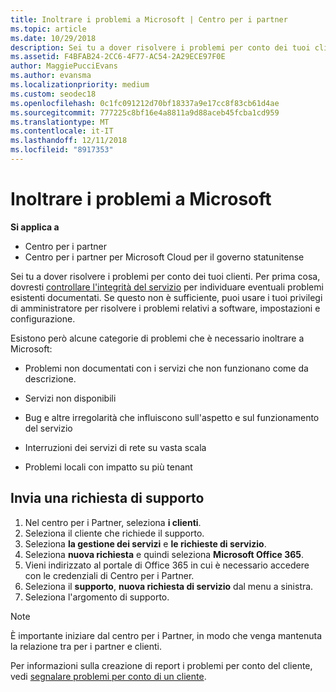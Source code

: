 ```yaml
---
title: Inoltrare i problemi a Microsoft | Centro per i partner
ms.topic: article
ms.date: 10/29/2018
description: Sei tu a dover risolvere i problemi per conto dei tuoi clienti. Tuttavia, sono disponibili varie categorie di problemi che è necessario inoltrare a Microsoft di risolvere.
ms.assetid: F4BFAB24-2CC6-4F77-AC54-2A29ECE97F0E
author: MaggiePucciEvans
ms.author: evansma
ms.localizationpriority: medium
ms.custom: seodec18
ms.openlocfilehash: 0c1fc091212d70bf18337a9e17cc8f83cb61d4ae
ms.sourcegitcommit: 777225c8bf16e4a8811a9d88aceb45fcba1cd959
ms.translationtype: MT
ms.contentlocale: it-IT
ms.lasthandoff: 12/11/2018
ms.locfileid: "8917353"
---
```

# <a name="escalate-problems-to-microsoft"></a>Inoltrare i problemi a Microsoft

**Si applica a**

-  Centro per i partner
-  Centro per i partner per Microsoft Cloud per il governo statunitense


Sei tu a dover risolvere i problemi per conto dei tuoi clienti. Per prima cosa, dovresti [controllare l'integrità del servizio](check-service-health.md) per individuare eventuali problemi esistenti documentati. Se questo non è sufficiente, puoi usare i tuoi privilegi di amministratore per risolvere i problemi relativi a software, impostazioni e configurazione.

Esistono però alcune categorie di problemi che è necessario inoltrare a Microsoft:

-   Problemi non documentati con i servizi che non funzionano come da descrizione.

-   Servizi non disponibili

-   Bug e altre irregolarità che influiscono sull'aspetto e sul funzionamento del servizio

-   Interruzioni dei servizi di rete su vasta scala

-   Problemi locali con impatto su più tenant

## <a name="submit-a-support-request"></a>Invia una richiesta di supporto

1. Nel centro per i Partner, seleziona **i clienti**.
2. Seleziona il cliente che richiede il supporto.
3. Seleziona **la gestione dei servizi** e **le richieste di servizio**.
4. Seleziona **nuova richiesta** e quindi seleziona **Microsoft Office 365**.
5. Vieni indirizzato al portale di Office 365 in cui è necessario accedere con le credenziali di Centro per i Partner.
6. Seleziona il **supporto**, **nuova richiesta di servizio** dal menu a sinistra.
7. Seleziona l'argomento di supporto.

>[!NOTE]
>È importante iniziare dal centro per i Partner, in modo che venga mantenuta la relazione tra per i partner e clienti. 


Per informazioni sulla creazione di report i problemi per conto del cliente, vedi [segnalare problemi per conto di un cliente](report-problems-on-behalf-of-a-customer.md).

 

 



